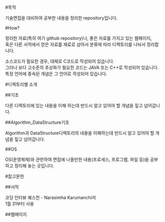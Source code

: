 #목적


기술면접을 대비하여 공부한 내용을 정리한 repository입니다.  


#How?


정리한 자료(특히 여기 github repository)나, 좋은 자료를 가지고 있는 웹페이지,  
혹은 다른 서적에서 얻은 자료를 재료로 삼아서 분류에 따라 디렉토리를 나눠서 정리합니다.  


소스코드가 필요한 경우, 대체로 C코드로 작성되어 있습니다.  
그러나 보다 고수준의 추상화가 필요한 코드는 JAVA 또는 C++로 작성되어 있습니다.  
특정 언어에 종속된 개념은 그 언어로 작성되어 있습니다.  

#디렉토리별 소개

##기초

다른 디렉토리에 있는 내용을 이해 하는데 반드시 알고 있어야 할 개념을 짚고 넘어갑니다.  

##Algorithm_DataStructure기초

Algorithm과 DataStructure디렉토리의 내용을 이해하는데 반드시 알고 있어야 할 개념을 짚고 넘어갑니다.

##OS

OS(운영체제)와 관련하여 면접에 나올만한 내용(프로세스, 프로그램, 파일 등)을 공부하고 정리해 놓는 곳입니다.


#참고문헌

##서적

코딩 인터뷰 퀘스천 - Narasimha Karumanchi저  
1월 31부터 사용  

##웹페이지
